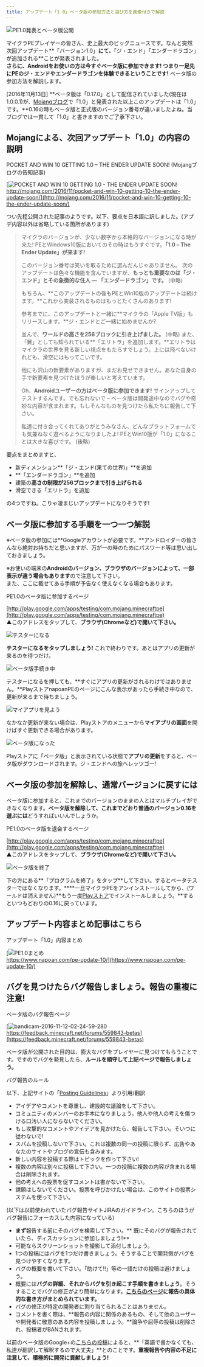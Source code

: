 ```yaml
---
title: アップデート「1.0」ベータ版の参加方法と遊び方を画像付きで解説
---
```


![PE1.0発表とベータ版公開](https://cdn-ak.f.st-hatena.com/images/fotolife/s/sasigume/20210208/20210208102547.png)

マイクラPEプレイヤーの皆さん、史上最大のビッグニュースです。なんと突然次回アップデート**「バージョン1.0」**にて、**「ジ・エンド」「エンダードラゴン」が追加される**ことが発表されました。  
**さらに、Androidをお使いの方は今すぐベータ版に参加できます! つまり一足先にPEのジ・エンドやエンダードラゴンを体験できるということです!** ベータ版の参加方法を解説します。

\[2016年11月13日\] **ベータ版は「0.17.0」として配信されていました(現在は1.0.0.1)が、[Mojangブログ](http://mojang.com/2016/11/pocket-and-win-10-getting-10-the-ender-update-soon/)で「1.0」と発表された以上このアップデートは「1.0」です。**0.16の時もベータ版と正式版のバージョン番号が違いましたよね。当ブログでは一貫して「1.0」と書きますのでご了承下さい。

## Mojangによる、次回アップデート「1.0」の内容の説明

POCKET AND WIN 10 GETTING 1.0 – THE ENDER UPDATE SOON! (Mojangブログの告知記事)

[![POCKET AND WIN 10 GETTING 1.0 - THE ENDER UPDATE SOON!](https://cdn-ak.f.st-hatena.com/images/fotolife/s/sasigume/20210208/20210208112750.png)  
http://mojang.com/2016/11/pocket-and-win-10-getting-10-the-ender-update-soon/](http://mojang.com/2016/11/pocket-and-win-10-getting-10-the-ender-update-soon/)

つい先程公開された記事のようです。以下、要点を日本語に訳しました。(アプデ内容以外は省略している箇所があります)

> マイクラのバージョンが、少ない数字から本格的なバージョンになる時が来た! PEとWindows10版においてのその時はもうすぐです。**「1.0 – The Ender Update」が来ます!**
> 
> このバージョン番号は笑いを取るために選んだんじゃありません。 次のアップデートは色々な機能を含んでいますが、**もっとも重要なのは「ジ・エンド」とその象徴的な住人 ― 「エンダードラゴン」です。** (中略)
> 
> もちろん、**このアップデートの後もPEとWin10版のアップデートは続けます。**これから実装されるものはもっとたくさんのあります!
> 
> 参考までに、このアップデートと一緒に**マイクラの「Apple TV版」もリリースします。**ジ・エンドとご一緒に始めませんか?
> 
> 並んで、**ワールドの高さを256ブロックに引き上げました。** (中略) また、「翼」としても知られている**「エリトラ」を追加します。**エリトラはマイクラの世界を見る新しい視点をもたらすでしょう。上には飛べないけれども、滑空にはもってこいです。
> 
> 他にも沢山の新要素がありますが、まだお見せできません。あなた自身の手で新要素を見つけたほうが楽しいと考えています。
> 
> Oh、**Androidユーザーの方はベータ版に参加できます!** サインアップしてテストするんです。でも忘れないで – ベータ版は開発途中なのでバグや奇妙な内容が含まれます。もしそんなものを見つけたら私たちに報告して下さい。
> 
> 私達に付き合ってくれてありがとうみなさん、どんなプラットフォームでも気兼ねなく遊べるようになりましたよ! PEとWin10版が「1.0」になることは大きな喜びです。 (後略)

要点をまとめますと、

*   新ディメンション**「ジ・エンド(果ての世界)」**を追加
*   **「エンダードラゴン」**を追加
*   建築の**高さの制限が256ブロックまで引き上げられる**
*   滑空できる「エリトラ」を追加

の4つですね。こりゃ凄まじいアップデートになりそうです!

## ベータ版に参加する手順を一つ一つ解説

※ベータ版の参加には**Googleアカウントが必要です。**アンドロイダーの皆さんなら絶対お持ちだと思いますが、万が一の時のためにパスワード等は思い出しておきましょう。

※お使いの端末の**Androidのバージョン、ブラウザのバージョンによって、一部表示が違う場合もあります**ので注意して下さい。  
また、ここに載せてある手順が予告なく使えなくなる場合もあります。

PE1.0のベータ版に参加するページ

[http://play.google.com/apps/testing/com.mojang.minecraftpe](http://play.google.com/apps/testing/com.mojang.minecraftpe)  
▲このアドレスをタップして、**ブラウザ(Chromeなど)で開いて下さい。**

![テスターになる](https://cdn-ak.f.st-hatena.com/images/fotolife/s/sasigume/20210208/20210208104113.png)

**テスターになるをタップしましょう!** これで終わりです。あとはアプリの更新が来るのを待つだけ。

![ベータ版手続き中](https://cdn-ak.f.st-hatena.com/images/fotolife/s/sasigume/20210208/20210208112043.png)

テスターになるを押しても、**すぐにアプリの更新がされるわけではありません。**PlayストアnapoanPEのページにこんな表示があったら手続き中なので、更新が来るまで待ちましょう。

![マイアプリを見よう](https://cdn-ak.f.st-hatena.com/images/fotolife/s/sasigume/20210208/20210208122808.png)

なかなか更新が来ない場合は、Playストアのメニューから**マイアプリの画面**を開けばすぐ更新できる場合があります。

![ベータ版になった](https://cdn-ak.f.st-hatena.com/images/fotolife/s/sasigume/20210208/20210208112759.png)

Playストアに「ベータ版」と表示されている状態で**アプリの更新**をすると、ベータ版がダウンロードされます。ジ・エンドへの旅へレッツゴー!

## ベータ版の参加を解除し、通常バージョンに戻すには

ベータ版に参加すると、これまでのバージョンのままの人とはマルチプレイができなくなります。**ベータ版を解除して、これまでどおり普通のバージョン0.16を遊ぶには**どうすればいいんでしょうか。

PE1.0のベータ版を退会するページ

[http://play.google.com/apps/testing/com.mojang.minecraftpe](http://play.google.com/apps/testing/com.mojang.minecraftpe)  
▲このアドレスをタップして、**ブラウザ(Chromeなど)で開いて下さい。**

![ベータ版を終了](https://cdn-ak.f.st-hatena.com/images/fotolife/s/sasigume/20210208/20210208112038.png)

下の方にある**「プログラムを終了」をタップ**して下さい。するとベータテスターではなくなります。****一旦マイクラPEをアンインストールしてから、(ワールドは消えません)**もう一度[Playストア](http://play.google.com/store/apps/details?id=com.mojang.minecraftpe&hl=ja)でインストールしましょう。**するといつもどおりの0.16に戻っています。

## アップデート内容まとめ記事はこちら

アップデート「1.0」内容まとめ

[![PE1.0まとめ](https://cdn-ak.f.st-hatena.com/images/fotolife/s/sasigume/20210208/20210208105344.png)  
https://www.napoan.com/pe-update-10/](https://www.napoan.com/pe-update-10/)

## バグを見つけたらバグ報告しましょう。報告の重複に注意!

ベータ版のバグ報告ページ

[![bandicam-2016-11-12-02-24-59-280](https://cdn-ak.f.st-hatena.com/images/fotolife/s/sasigume/20210208/20210208112755.png)  
https://feedback.minecraft.net/forums/559843-betas](https://feedback.minecraft.net/forums/559843-betas)

ベータ版が公開された目的は、膨大なバグをプレイヤーに見つけてもらうことです。ですのでバグを発見したら、**ルールを順守して上記ページで報告しましょう。**

バグ報告のルール

以下、上記サイトの「[Posting Guidelines](https://feedback.minecraft.net/knowledgebase/articles/666232-posting-guidelines)」より引用/翻訳

*   アイデアやコメントを尊重し、建設的な議論をして下さい。
*   コミュニティのメンバーのお手本になりましょう。他人や他人の考えを傷つける口汚い人にならないでください。
*   もし攻撃的なコメントやアイデアを見かけたら、報告して下さい。そいつに従わないで!
*   スパムを投稿しないで下さい。これは複数の同一の投稿に限らず、広告やあなたのサイトやブログの宣伝も含みます。
*   新しい内容を投稿する際はトピックを作って下さい!
*   複数の内容は別々に投稿して下さい。一つの投稿に複数の内容が含まれる場合は削除されます。
*   他の考えへの投票を促すコメントは書かないで下さい。
*   請願はしないでください。投票を呼びかけたい場合は、このサイトの投票システムを使って下さい。

(以下は以前使われていたバグ報告サイトJIRAのガイドライン。こちらのほうがバグ報告にフォーカスした内容になっている)

*   **まず**報告する前にそのバグを検索して下さい。** 既にそのバグが報告されていたら、ディスカッションに参加しましょう!**
*   可能ならスクリーンショットを撮影して添付しましょう。
*   1つの投稿にはバグを1つだけ書きましょう。そうすることで開発側がバグを見つけやすくなります。
*   バグの概要を書いて下さい。「助けて!!」等の一語だけの投稿は避けましょう。
*   概要には**バグの詳細、それからバグを引き起こす手順を書きましょう**。そうすることでバグの修正がより簡単になります。**[こちらのページ](https://help.mojang.com/customer/portal/articles/801354-writing-helpful-bug-reports-for-minecraft)に報告の具体的な書き方がまとめられています。**
*   バグの修正が特定の開発者に割り当てられることはありません。
*   コメントを書く際は、**報告の内容に関係のあるもの、そして他のユーザーや開発者に敬意のある内容を投稿しましょう。**論争や屈辱の投稿は削除され、投稿者がBANされます。

以前のベータ版のGoogle+の[こちらの投稿](https://plus.google.com/112518133011799486490/posts/ipRrVWoJcy4)によると、**「英語で書かなくても、私達が翻訳して解釈するので大丈夫」**とのことです。**重複報告や内容の不足に注意して、積極的に開発に貢献しましょう!**

